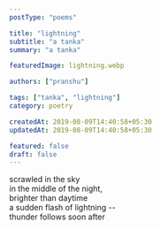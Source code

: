 ```yaml
---
postType: "poems"

title: "lightning"
subtitle: "a tanka"
summary: "a tanka"

featuredImage: lightning.webp

authors: ["pranshu"]

tags: ["tanka", "lightning"]
category: poetry

createdAt: 2019-08-09T14:40:58+05:30
updatedAt: 2019-08-09T14:40:58+05:30

featured: false
draft: false
---
```


scrawled in the sky  
in the middle of the night,  
brighter than daytime  
a sudden flash of lightning --  
thunder follows soon after  

